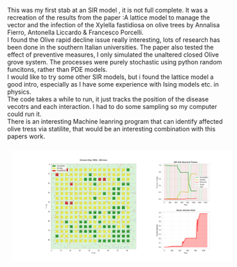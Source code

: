 This was my first stab at an SIR model , it is not full complete. 
It was a recreation of the results from the paper :A lattice model to manage the vector and the infection of the Xylella fastidiosa on olive trees by Annalisa Fierro, Antonella Liccardo & Francesco Porcelli.<br>
I found the Olive rapid decline issue really interesting, lots of research has been done in the southern Italian universities.
The paper also tested the effect of preventive measures, I only simulated the unaltered closed Olive grove system. 
The processes were purely stochastic using python random funcitons, rather than PDE models.<br>
I would like to try some other SIR models, but i found the lattice model a good intro, especially as I have some experience with Ising models etc. in physics. <br>
The code takes a while to run, it just tracks the position of the disease vecotrs and each interaction. I had to do some sampling so my computer could run it. <br>
There is an interesting Machine leanring program that can identify affected olive tress via statilite, that would be an interesting combination with this papers work.


<p align="center">
  <img src="Olive_grove_SIR.png" 
       alt="Olive_grove_SIR" width="950" style="margin: 10px;">
</p>
